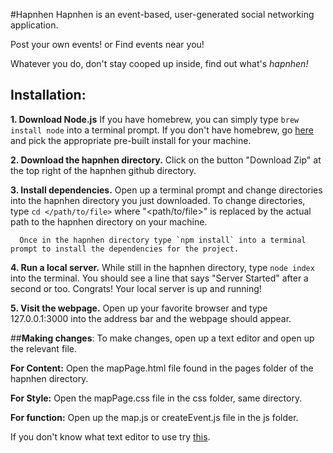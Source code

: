 #Hapnhen
Hapnhen is an event-based, user-generated social networking application.

  Post your own events!
  or
  Find events near you!
  
Whatever you do, don't stay cooped up inside, find out what's *hapnhen!*

## **Installation**:

**1. Download Node.js**
      If you have homebrew, you can simply type `brew install node` into a terminal prompt.
      If you don't have homebrew, go [here](https://nodejs.org/en/download/) and pick the appropriate pre-built install for your machine.
      
**2. Download the hapnhen directory.**
      Click on the button "Download Zip" at the top right of the hapnhen github directory.
      
**3. Install dependencies.**
      Open up a terminal prompt and change directories into the hapnhen directory you just downloaded.
      To change directories, type `cd </path/to/file>` where "<path/to/file>" is replaced by the actual path to the hapnhen directory on your machine.
      
      Once in the hapnhen directory type `npm install` into a terminal prompt to install the dependencies for the project.
**4. Run a local server.**
      While still in the hapnhen directory, type `node index` into the terminal.
      You should see a line that says "Server Started" after a second or too.
      Congrats! Your local server is up and running!
      
**5. Visit the webpage.**
      Open up your favorite browser and type 127.0.0.1:3000 into the address bar and the webpage should appear.

##**Making changes**:
To make changes, open up a text editor and open up the relevant file.

  **For Content:** Open the mapPage.html file found in the pages folder of the hapnhen directory.
  
  **For Style:** Open the mapPage.css file in the css folder, same directory.
  
  **For function:** Open up the map.js or createEvent.js file in the js folder.

If you don't know what text editor to use try [this](http://www.sublimetext.com/2).
